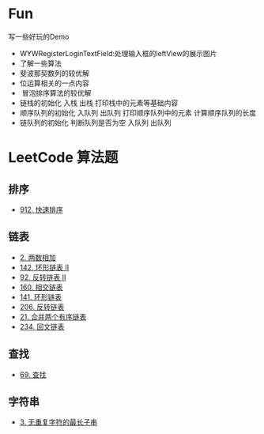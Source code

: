 # Fun
写一些好玩的Demo
- WYWRegisterLoginTextField:处理输入框的leftView的展示图片
- 了解一些算法
-   斐波那契数列的较优解
-   位运算相关的一点内容
-  冒泡排序算法的较优解
- 链栈的初始化 入栈 出栈 打印栈中的元素等基础内容
- 顺序队列的初始化 入队列 出队列 打印顺序队列中的元素 计算顺序队列的长度
- 链队列的初始化 判断队列是否为空 入队列 出队列


# LeetCode 算法题
## 排序
- [912. 快速排序](https://github.com/twototwoto/Fun/wiki/%E6%8E%92%E5%BA%8F)

## 链表
- [2. 两数相加](https://github.com/twototwoto/Fun/wiki/%E9%93%BE%E8%A1%A8#2-%E4%B8%A4%E6%95%B0%E7%9B%B8%E5%8A%A0)
- [142. 环形链表 II](https://github.com/twototwoto/Fun/wiki/%E9%93%BE%E8%A1%A8#142-%E7%8E%AF%E5%BD%A2%E9%93%BE%E8%A1%A8-ii)
- [92. 反转链表 II](https://github.com/twototwoto/Fun/wiki/%E9%93%BE%E8%A1%A8#92-%E5%8F%8D%E8%BD%AC%E9%93%BE%E8%A1%A8-ii)
- [160. 相交链表](https://github.com/twototwoto/Fun/wiki/%E9%93%BE%E8%A1%A8#160-%E7%9B%B8%E4%BA%A4%E9%93%BE%E8%A1%A8)
- [141. 环形链表](https://github.com/twototwoto/Fun/wiki/%E9%93%BE%E8%A1%A8#141-%E7%8E%AF%E5%BD%A2%E9%93%BE%E8%A1%A8)
- [206. 反转链表](https://github.com/twototwoto/Fun/wiki/%E9%93%BE%E8%A1%A8)
- [21. 合并两个有序链表](https://github.com/twototwoto/Fun/wiki/%E9%93%BE%E8%A1%A8#21-%E5%90%88%E5%B9%B6%E4%B8%A4%E4%B8%AA%E6%9C%89%E5%BA%8F%E9%93%BE%E8%A1%A8)
- [234. 回文链表](https://github.com/twototwoto/Fun/wiki/LeetCode-234.-%E5%9B%9E%E6%96%87%E9%93%BE%E8%A1%A8)

## 查找
- [69. 查找](https://github.com/twototwoto/Fun/wiki/%E6%9F%A5%E6%89%BE)

## 字符串
- [3. 无重复字符的最长子串](https://github.com/twototwoto/Fun/wiki/%E5%AD%97%E7%AC%A6%E4%B8%B2)
